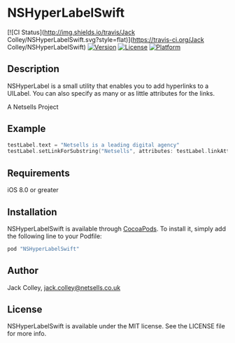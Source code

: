# NSHyperLabelSwift

[![CI Status](http://img.shields.io/travis/Jack Colley/NSHyperLabelSwift.svg?style=flat)](https://travis-ci.org/Jack Colley/NSHyperLabelSwift)
[![Version](https://img.shields.io/cocoapods/v/NSHyperLabelSwift.svg?style=flat)](http://cocoapods.org/pods/NSHyperLabelSwift)
[![License](https://img.shields.io/cocoapods/l/NSHyperLabelSwift.svg?style=flat)](http://cocoapods.org/pods/NSHyperLabelSwift)
[![Platform](https://img.shields.io/cocoapods/p/NSHyperLabelSwift.svg?style=flat)](http://cocoapods.org/pods/NSHyperLabelSwift)

## Description
NSHyperLabel is a small utility that enables you to add hyperlinks to a UILabel. You can also specify as many or as little attributes for the links. 

A Netsells Project

## Example

```swift
testLabel.text = "Netsells is a leading digital agency"
testLabel.setLinkForSubstring("Netsells", attributes: testLabel.linkAttributeDefault, url: URL(string: "http://netsells.co.uk")!)
```

## Requirements
iOS 8.0 or greater
## Installation

NSHyperLabelSwift is available through [CocoaPods](http://cocoapods.org). To install
it, simply add the following line to your Podfile:

```ruby
pod "NSHyperLabelSwift"
```

## Author

Jack Colley, jack.colley@netsells.co.uk

## License

NSHyperLabelSwift is available under the MIT license. See the LICENSE file for more info.
